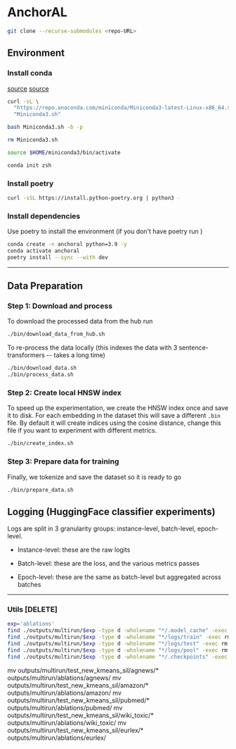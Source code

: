 # AnchorAL


```bash
git clone --recurse-submodules <repo-URL>
```

## Environment

### Install conda

[source](https://educe-ubc.github.io/conda.html)
[source](https://developers.google.com/earth-engine/guides/python_install-conda)

```bash
curl -sL \
  "https://repo.anaconda.com/miniconda/Miniconda3-latest-Linux-x86_64.sh" > \
  "Miniconda3.sh"

bash Miniconda3.sh -b -p

rm Miniconda3.sh

source $HOME/miniconda3/bin/activate

conda init zsh
```

### Install poetry

```bash
curl -sSL https://install.python-poetry.org | python3 -
```

### Install dependencies
Use poetry to install the environment (if you don't have poetry run )

```bash
conda create -n anchoral python=3.9 -y
conda activate anchoral
poetry install --sync --with dev
```


---


## Data Preparation

### Step 1: Download and process

To download the processed data from the hub run

```bash
./bin/download_data_from_hub.sh
```

To re-process the data locally (this indexes the data with 3 sentence-transformers -- takes a long time)

```bash
./bin/download_data.sh
./bin/process_data.sh
```

### Step 2: Create local HNSW index

To speed up the experimentation, we create the HNSW index once and save it to disk. For each embedding in the dataset this will save a different `.bin` file. By default it will create indices using the cosine distance, change this file if you want to experiment with different metrics. 

```bash
./bin/create_index.sh
```

### Step 3: Prepare data for training

Finally, we tokenize and save the dataset so it is ready to go

```bash
./bin/prepare_data.sh
```


## Logging (HuggingFace classifier experiments)

Logs are split in 3 granularity groups: instance-level, batch-level, epoch-level.

- Instance-level: these are the raw logits

- Batch-level: these are the loss, and the various metrics passes

- Epoch-level: these are the same as batch-level but aggregated across batches



----

### Utils [DELETE]

```bash
exp='ablations'
find ./outputs/multirun/$exp -type d -wholename "*/.model_cache" -exec rm -rf {} +
find ./outputs/multirun/$exp -type d -wholename "*/logs/train" -exec rm -rf {} +
find ./outputs/multirun/$exp -type d -wholename "*/logs/test" -exec rm -rf {} +
find ./outputs/multirun/$exp -type d -wholename "*/logs/pool" -exec rm -rf {} +
find ./outputs/multirun/$exp -type d -wholename "*/.checkpoints" -exec rm -rf {} +
```

mv outputs/multirun/test_new_kmeans_sil/agnews/* outputs/multirun/ablations/agnews/
mv outputs/multirun/test_new_kmeans_sil/amazon/* outputs/multirun/ablations/amazon/
mv outputs/multirun/test_new_kmeans_sil/pubmed/* outputs/multirun/ablations/pubmed/
mv outputs/multirun/test_new_kmeans_sil/wiki_toxic/* outputs/multirun/ablations/wiki_toxic/
mv outputs/multirun/test_new_kmeans_sil/eurlex/* outputs/multirun/ablations/eurlex/